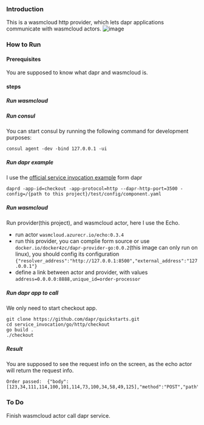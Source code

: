 ### Introduction

This is a wasmcloud http provider, which lets dapr applications communicate with wasmcloud actors.
![image](https://user-images.githubusercontent.com/13532065/201837261-bbb77966-b5eb-4138-8bd2-e9512d5905e0.png)

### How to Run

#### Prerequisites

You are supposed to know what dapr and wasmcloud is.

#### steps
##### Run wasmcloud

##### Run consul
You can start consul by running the following command for development purposes:


```shell
consul agent -dev -bind 127.0.0.1 -ui
```

##### Run dapr example
I use the [official service invocation example](https://docs.dapr.io/getting-started/quickstarts/serviceinvocation-quickstart/) form dapr

```shell
daprd -app-id=checkout -app-protocol=http --dapr-http-port=3500 -config=/{path to this project}/test/config/component.yaml
```


##### Run wasmcloud 
Run provider(this project), and wasmcloud actor, here I use the Echo.
* run actor `wasmcloud.azurecr.io/echo:0.3.4`
* run this provider, you can complie form source or use `docker.io/docker4zc/dapr-provider-go:0.0.2`(this image can only run on linux), you should config its configuration `{"resolver_address":"http://127.0.0.1:8500","external_address":"127.0.0.1"}`
* define a link between actor and provider, with values `address=0.0.0.0:8888,unique_id=order-processor`

##### Run dapr app to call 
We only need to start checkout app.
```shell
git clone https://github.com/dapr/quickstarts.git
cd service_invocation/go/http/checkout
go build .
./checkout
```
##### Result
You are supposed to see the request info on the screen, as the echo actor will return the request info.
```shell
Order passed:  {"body":[123,34,111,114,100,101,114,73,100,34,58,49,125],"method":"POST","path":"orders","query_string":""}
```
### To Do

Finish wasmcloud actor call dapr service.


